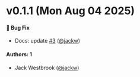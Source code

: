 # v0.1.1 (Mon Aug 04 2025)

#### 🐛 Bug Fix

- Docs: update [#3](https://github.com/jackw/pm-detect/pull/3) ([@jackw](https://github.com/jackw))

#### Authors: 1

- Jack Westbrook ([@jackw](https://github.com/jackw))
